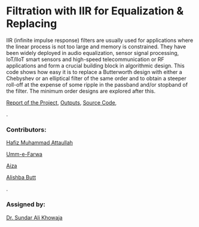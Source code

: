 # Filtration with IIR for Equalization & Replacing

IIR (infinite impulse response) filters are usually used for applications where the linear process is not too large and memory is constrained. They have been widely deployed in audio equalization, sensor signal processing, IoT/IIoT smart sensors and high-speed telecommunication or RF applications and form a crucial building block in algorithmic design. This code shows how easy it is to replace a Butterworth design with either a Chebyshev or an elliptical filter of the same order and to obtain a steeper roll-off at the expense of some ripple in the passband and/or stopband of the filter. The minimum order designs are explored after this.

[Report of the Project](https://github.com/attaullahshafiq10/dsp-mini/tree/main/Report), 
[Outputs](https://github.com/attaullahshafiq10/dsp-mini/tree/main/outputs), 
[Source Code](https://github.com/attaullahshafiq10/dsp-mini/blob/main/main.m), 

.

### Contributors:

[Hafiz Muhammad Attaullah](https://github.com/attaullahshafiq10)

[Umm-e-Farwa](https://github.com/umm-e-farwa99)

[Aiza](https://github.com/aizaabbasi911)

[Alishba Butt](https://github.com/alishbabutt10)

.


### Assigned by:
[Dr. Sundar Ali Khowaja](https://github.com/sander-ali)
